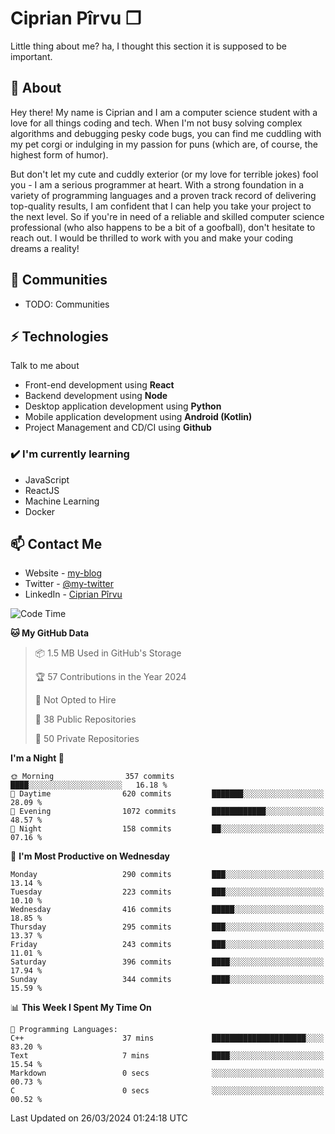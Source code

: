 # Ciprian Pîrvu ❐

Little thing about me? ha, I thought this section it is supposed to be important.

## 🧐 About

Hey there! My name is Ciprian and I am a computer science student with a love for all things coding and tech. When I'm not busy solving complex algorithms and debugging pesky code bugs, you can find me cuddling with my pet corgi or indulging in my passion for puns (which are, of course, the highest form of humor).

But don't let my cute and cuddly exterior (or my love for terrible jokes) fool you - I am a serious programmer at heart. With a strong foundation in a variety of programming languages and a proven track record of delivering top-quality results, I am confident that I can help you take your project to the next level. So if you're in need of a reliable and skilled computer science professional (who also happens to be a bit of a goofball), don't hesitate to reach out. I would be thrilled to work with you and make your coding dreams a reality!

## 👯 Communities

-   TODO: Communities

## ⚡ Technologies

Talk to me about

-   Front-end development using **React**
-   Backend development using **Node**
-   Desktop application development using **Python**
-   Mobile application development using **Android (Kotlin)**
-   Project Management and CD/CI using **Github**

### ✔️ I'm currently learning

-   JavaScript
-   ReactJS
-   Machine Learning
-   Docker

## 📫 Contact Me

-   Website - [my-blog]()
-   Twitter - [@my-twitter]()
-   LinkedIn - [Ciprian Pîrvu](https://www.linkedin.com/in/p%C3%AErvu-ciprian-cristian-4415991b1/)

<!--START_SECTION:waka-->
![Code Time](http://img.shields.io/badge/Code%20Time-1%2C970%20hrs%2047%20mins-blue)

**🐱 My GitHub Data** 

> 📦 1.5 MB Used in GitHub's Storage 
 > 
> 🏆 57 Contributions in the Year 2024
 > 
> 🚫 Not Opted to Hire
 > 
> 📜 38 Public Repositories 
 > 
> 🔑 50 Private Repositories 
 > 
**I'm a Night 🦉** 

```text
🌞 Morning                357 commits         ████░░░░░░░░░░░░░░░░░░░░░   16.18 % 
🌆 Daytime                620 commits         ███████░░░░░░░░░░░░░░░░░░   28.09 % 
🌃 Evening                1072 commits        ████████████░░░░░░░░░░░░░   48.57 % 
🌙 Night                  158 commits         ██░░░░░░░░░░░░░░░░░░░░░░░   07.16 % 
```
📅 **I'm Most Productive on Wednesday** 

```text
Monday                   290 commits         ███░░░░░░░░░░░░░░░░░░░░░░   13.14 % 
Tuesday                  223 commits         ███░░░░░░░░░░░░░░░░░░░░░░   10.10 % 
Wednesday                416 commits         █████░░░░░░░░░░░░░░░░░░░░   18.85 % 
Thursday                 295 commits         ███░░░░░░░░░░░░░░░░░░░░░░   13.37 % 
Friday                   243 commits         ███░░░░░░░░░░░░░░░░░░░░░░   11.01 % 
Saturday                 396 commits         ████░░░░░░░░░░░░░░░░░░░░░   17.94 % 
Sunday                   344 commits         ████░░░░░░░░░░░░░░░░░░░░░   15.59 % 
```


📊 **This Week I Spent My Time On** 

```text
💬 Programming Languages: 
C++                      37 mins             █████████████████████░░░░   83.20 % 
Text                     7 mins              ████░░░░░░░░░░░░░░░░░░░░░   15.54 % 
Markdown                 0 secs              ░░░░░░░░░░░░░░░░░░░░░░░░░   00.73 % 
C                        0 secs              ░░░░░░░░░░░░░░░░░░░░░░░░░   00.52 % 
```


 Last Updated on 26/03/2024 01:24:18 UTC
<!--END_SECTION:waka-->
